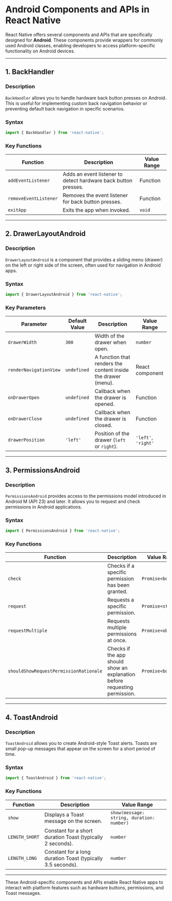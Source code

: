 # **Android Components and APIs in React Native**

React Native offers several components and APIs that are specifically designed for **Android**. These components provide wrappers for commonly used Android classes, enabling developers to access platform-specific functionality on Android devices.

---

## **1. BackHandler**

### **Description**
`BackHandler` allows you to handle hardware back button presses on Android. This is useful for implementing custom back navigation behavior or preventing default back navigation in specific scenarios.

### **Syntax**
```javascript
import { BackHandler } from 'react-native';
```

### **Key Functions**

| Function              | Description                                                           | Value Range      |
|-----------------------|-----------------------------------------------------------------------|------------------|
| `addEventListener`    | Adds an event listener to detect hardware back button presses.        | Function         |
| `removeEventListener` | Removes the event listener for back button presses.                   | Function         |
| `exitApp`             | Exits the app when invoked.                                           | `void`           |

---

## **2. DrawerLayoutAndroid**

### **Description**
`DrawerLayoutAndroid` is a component that provides a sliding menu (drawer) on the left or right side of the screen, often used for navigation in Android apps.

### **Syntax**
```javascript
import { DrawerLayoutAndroid } from 'react-native';
```

### **Key Parameters**

| Parameter               | Default Value | Description                                                               | Value Range           |
|-------------------------|---------------|---------------------------------------------------------------------------|-----------------------|
| `drawerWidth`           | `300`         | Width of the drawer when open.                                             | `number`              |
| `renderNavigationView`  | `undefined`   | A function that renders the content inside the drawer (menu).              | React component       |
| `onDrawerOpen`          | `undefined`   | Callback when the drawer is opened.                                        | Function              |
| `onDrawerClose`         | `undefined`   | Callback when the drawer is closed.                                        | Function              |
| `drawerPosition`        | `'left'`      | Position of the drawer (`left` or `right`).                               | `'left'`, `'right'`   |

---

## **3. PermissionsAndroid**

### **Description**
`PermissionsAndroid` provides access to the permissions model introduced in Android M (API 23) and later. It allows you to request and check permissions in Android applications.

### **Syntax**
```javascript
import { PermissionsAndroid } from 'react-native';
```

### **Key Functions**

| Function              | Description                                                           | Value Range           |
|-----------------------|-----------------------------------------------------------------------|-----------------------|
| `check`               | Checks if a specific permission has been granted.                     | `Promise<boolean>`    |
| `request`             | Requests a specific permission.                                       | `Promise<string>`     |
| `requestMultiple`     | Requests multiple permissions at once.                                | `Promise<object>`     |
| `shouldShowRequestPermissionRationale` | Checks if the app should show an explanation before requesting permission. | `Promise<boolean>`  |

---

## **4. ToastAndroid**

### **Description**
`ToastAndroid` allows you to create Android-style Toast alerts. Toasts are small pop-up messages that appear on the screen for a short period of time.

### **Syntax**
```javascript
import { ToastAndroid } from 'react-native';
```

### **Key Functions**

| Function              | Description                                                           | Value Range          |
|-----------------------|-----------------------------------------------------------------------|----------------------|
| `show`                | Displays a Toast message on the screen.                                | `show(message: string, duration: number)` |
| `LENGTH_SHORT`        | Constant for a short duration Toast (typically 2 seconds).            | `number`             |
| `LENGTH_LONG`         | Constant for a long duration Toast (typically 3.5 seconds).           | `number`             |

---

These Android-specific components and APIs enable React Native apps to interact with platform features such as hardware buttons, permissions, and Toast messages.